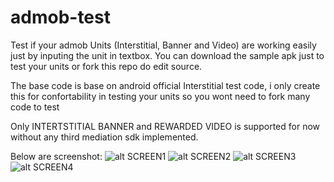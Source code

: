 # admob-test
Test if your admob Units (Interstitial, Banner and Video) are working easily just by inputing the unit in textbox.
You can download the sample apk just to test your units or fork this repo do edit source.

The base code is base on android official Interstitial test code, i only create this for confortability in testing your units so you wont need to fork many code to test

Only INTERTSTITIAL BANNER and REWARDED VIDEO is supported for now without any third mediation sdk implemented.

Below are screenshot:
![alt SCREEN1](https://raw.githubusercontent.com/aramics/admob-test/master/screenshot/KIT1.png)
![alt SCREEN2](https://raw.githubusercontent.com/aramics/admob-test/master/screenshot/KIT2.png)
![alt SCREEN3](https://raw.githubusercontent.com/aramics/admob-test/master/screenshot/KIT3.png)
![alt SCREEN4](https://raw.githubusercontent.com/aramics/admob-test/master/screenshot/KIT4.png)
